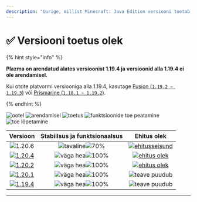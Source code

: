 ```yaml
---
description: "Uurige, millist Minecraft: Java Edition versiooni toetab Plazma."
---
```


# ✅ Versiooni toetus olek

{% hint style="info" %}

**Plazma on arendatud alates versioonist 1.19.4 ja versioonid alla 1.19.4 ei ole arendamisel.**

Kui otsite platvormi versiooniga alla 1.19.4, kasutage [Fusion (`1.19.2 ~ 1.19.3`)](https://github.com/RuinedTechnologyUnify/Fusion) või [Prismarine (`1.18.1 ~ 1.19.2`)](https://github.com/PrismarineTeam/Prismarine).

{% endhint %}

[wtr]: https://badge.plazmamc.org/0/Ootel%20olev%20väljalase
[idv]: https://badge.plazmamc.org/1/arendamisel
[atv]: https://badge.plazmamc.org/2/toetus
[fse]: https://badge.plazmamc.org/6/funktsioonide%20toe%20peatamine
[eol]: https://badge.plazmamc.org/4/toe%20lõpetamine
[ukn]: https://badge.plazmamc.org/0/teave%20puudub
[vgd]: https://badge.plazmamc.org/1/väga%20hea
[mid]: https://badge.plazmamc.org/6/tavaline
[100]: https://badge.plazmamc.org/percent/100

![ootel][wtr] ![arendamisel][idv] ![toetus][atv] ![funktsioonide toe peatamine][fse] ![toe lõpetamine][eol]

|                                      Versioon                                     |              Stabiilsus    ja    funktsionaalsus              |                                               Ehitus olek                                              |
| :-------------------------------------------------------------------------------: | :-----------------------------------------------------------: | :----------------------------------------------------------------------------------------------------: |
|                   ![1.20.6](https://badge.plazmamc.org/1/1.20.6)                  | ![tavaline][vgd]![70%](https://badge.plazmamc.org/percent/70) | [![ehitusseisund](https://build.plazmamc.org/1.20.6)](https://build.plazmamc.org/1.20.6?redirect=true) |
| [![1.20.4](https://badge.plazmamc.org/2/1.20.4)](https://git.plazmamc.org/1.20.4) |                  ![väga hea][vgd]![100%][100]                 |  [![ehitus olek](https://build.plazmamc.org/1.20.4)](https://build.plazmamc.org/1.20.4?redirect=true)  |
| [![1.20.2](https://badge.plazmamc.org/4/1.20.2)](https://git.plazmamc.org/1.20.2) |                  ![väga hea][vgd]![100%][100]                 |  [![ehitus olek](https://build.plazmamc.org/1.20.2)](https://build.plazmamc.org/1.20.2?redirect=true)  |
| [![1.20.1](https://badge.plazmamc.org/4/1.20.1)](https://git.plazmamc.org/1.20.1) |                  ![väga hea][vgd]![100%][100]                 |                                          ![teave puudub][ukn]                                          |
| [![1.19.4](https://badge.plazmamc.org/4/1.19.4)](https://git.plazmamc.org/1.19.4) |                  ![väga hea][vgd]![100%][100]                 |                                          ![teave puudub][ukn]                                          |

***
